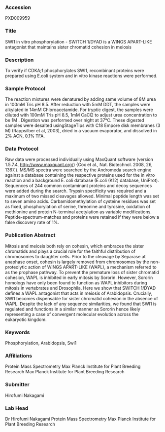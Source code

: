 ### Accession
PXD009959

### Title
SWI1 in vitro phosphorylation -  SWITCH 1/DYAD is a WINGS APART-LIKE antagonist that maintains sister chromatid cohesion in meiosis

### Description
To verify if CDKA;1 phosphorylates SWI1, recombinant proteins were prepared using E.coli system and in vitro kinase reactions were performed.

### Sample Protocol
The reaction mixtures were denatured by adding same volume of 8M urea in 100mM Tris pH 8.5. After reduction with 5mM DDT, the samples were alkylated in 14mM Chloroacetamide. For tryptic digest, the samples were diluted with 100mM Tris pH 8.5, 1mM CaCl2 to adjust urea concentration to be 1M . Digestion was performed over night at 37°C. These digested samples were desalted usingStageTips with C18 Empore disk membranes (3 M) (Rappsilber et al, 2003), dried in a vacuum evaporator, and dissolved in 2% ACN, 0.1% TFA.

### Data Protocol
Raw data were processed individually using MaxQuant software (version 1.5.7.4, http://www.maxquant.org/) {Cox et al., Nat. Biotechnol. 2008, 26, 1367.}. MS/MS spectra were searched by the Andromeda search engine against a database containing the respective proteins used for the in vitro reaction and a background E. coli database (E.coli (K12) database, UniProt). Sequences of 244 common contaminant proteins and decoy sequences were added during the search. Trypsin specificity was required and a maximum of two missed cleavages allowed. Minimal peptide length was set to seven amino acids. Carbamidomethylation of cysteine residues was set as fixed, phosphorylation of serine, threonine and tyrosine, oxidation of methionine and protein N-terminal acetylation as variable modifications. Peptide-spectrum-matches and proteins were retained if they were below a false discovery rate of 1%.

### Publication Abstract
Mitosis and meiosis both rely on cohesin, which embraces the sister chromatids and plays a crucial role for the faithful distribution of chromosomes to daughter cells. Prior to the cleavage by Separase at anaphase onset, cohesin is largely removed from chromosomes by the non-proteolytic action of WINGS APART-LIKE (WAPL), a mechanism referred to as the prophase pathway. To prevent the premature loss of sister chromatid cohesion, WAPL is inhibited in early mitosis by Sororin. However, Sororin homologs have only been found to function as WAPL inhibitors during mitosis in vertebrates and Drosophila. Here we show that SWITCH 1/DYAD defines a WAPL antagonist that acts in meiosis of Arabidopsis. Crucially, SWI1 becomes dispensable for sister chromatid cohesion in the absence of WAPL. Despite the lack of any sequence similarities, we found that SWI1 is regulated and functions in a similar manner as Sororin hence likely representing a case of convergent molecular evolution across the eukaryotic kingdom.

### Keywords
Phosphorylation, Arabidopsis, Swi1

### Affiliations
Protein Mass Spectrometry Max Planck Institute for Plant Breeding Research
Max Planck Institute for Plant Breeding Research

### Submitter
Hirofumi Nakagami

### Lab Head
Dr Hirofumi Nakagami
Protein Mass Spectrometry Max Planck Institute for Plant Breeding Research


